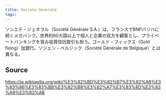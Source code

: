 ```yaml
---
title: Societe Generale
tags: 
---
```


ソシエテ・ジェネラル（Société Générale S.A.）は、フランスでBNPパリバに続くメガバンク。世界約80カ国以上で個人と企業の双方を顧客とし、プライベートバンキングを営み投資信託取引も担う。ゴールド・フィックス（Gold fixing）加盟行。ソジェン・ベルジック（Société Générale de Belgique）とは異なる。

## Source
https://ja.wikipedia.org/wiki/%E3%82%BD%E3%82%B7%E3%82%A8%E3%83%86%E3%83%BB%E3%82%B8%E3%82%A7%E3%83%8D%E3%83%A9%E3%83%AB